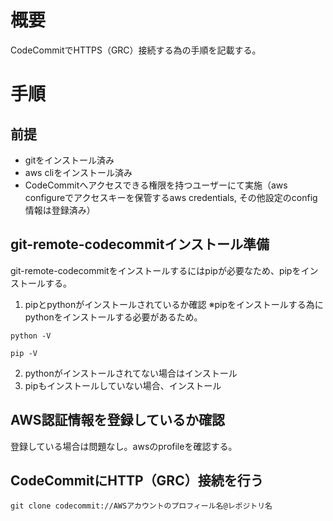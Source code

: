 # 概要
CodeCommitでHTTPS（GRC）接続する為の手順を記載する。

# 手順
## 前提
- gitをインストール済み
- aws cliをインストール済み
- CodeCommitへアクセスできる権限を持つユーザーにて実施（aws configureでアクセスキーを保管するaws credentials, その他設定のconfig情報は登録済み）

## git-remote-codecommitインストール準備
git-remote-codecommitをインストールするにはpipが必要なため、pipをインストールする。

1. pipとpythonがインストールされているか確認
※pipをインストールする為にpythonをインストールする必要があるため。

```
python -V
```
```
pip -V
```

2.  pythonがインストールされてない場合はインストール
3.  pipもインストールしていない場合、インストール

## AWS認証情報を登録しているか確認
登録している場合は問題なし。awsのprofileを確認する。

## CodeCommitにHTTP（GRC）接続を行う
```
git clone codecommit://AWSアカウントのプロフィール名@レポジトリ名
```
